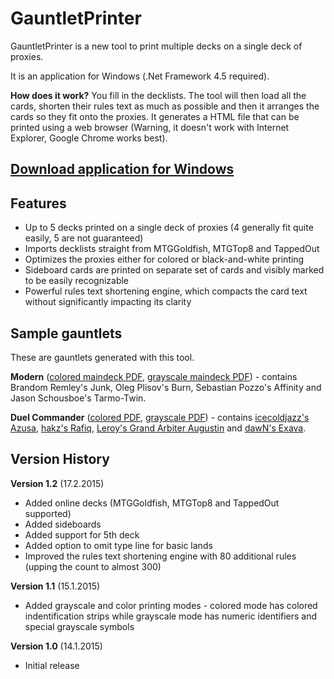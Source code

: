 # GauntletPrinter

GauntletPrinter is a new tool to print multiple decks on a single deck of proxies.

It is an application for Windows (.Net Framework 4.5 required).

**How does it work?** You fill in the decklists. The tool will then load all the cards, shorten their rules text as much as possible and then it arranges the cards so they fit onto the proxies. It generates a HTML file that can be printed using a web browser (Warning, it doesn't work with Internet Explorer, Google Chrome works best).

[Download application for Windows](http://puu.sh/g1f2s/45b78c18ce.zip)
-------------------------

Features
---------------------------
- Up to 5 decks printed on a single deck of proxies (4 generally fit quite easily, 5 are not guaranteed)
- Imports decklists straight from MTGGoldfish, MTGTop8 and TappedOut
- Optimizes the proxies either for colored or black-and-white printing
- Sideboard cards are printed on separate set of cards and visibly marked to be easily recognizable
- Powerful rules text shortening engine, which compacts the card text without significantly impacting its clarity

Sample gauntlets
---------------------------
These are gauntlets generated with this tool.

**Modern** ([colored maindeck PDF](http://puu.sh/g1eFU/f33d818329.pdf), [grayscale maindeck PDF](http://puu.sh/g1gEB/8f3c91b026.pdf)) - contains Brandom Remley's Junk, Oleg Plisov's Burn, Sebastian Pozzo's Affinity and Jason Schousboe's Tarmo-Twin.

**Duel Commander** ([colored PDF](http://puu.sh/g1edX/853d40b479.pdf), [grayscale PDF](http://puu.sh/g1gHI/d51b5b12b5.pdf)) - contains [icecoldjazz's Azusa](http://www.mtgsalvation.com/forums/the-game/commander-edh/forum-1-vs-1-commander-decklists/564451-azusa-lost-but-seeking-aka-ramp-dec), [hakz's Rafiq](http://forums.mtgsalvation.com/showthread.php?t=392838), [Leroy's Grand Arbiter Augustin](http://forums.mtgsalvation.com/showthread.php?t=497498) and [dawN's Exava](http://forums.mtgsalvation.com/showthread.php?t=341982).

Version History
------------------------------
**Version 1.2** (17.2.2015)
- Added online decks (MTGGoldfish, MTGTop8 and TappedOut supported)
- Added sideboards
- Added support for 5th deck
- Added option to omit type line for basic lands
- Improved the rules text shortening engine with 80 additional rules (upping the count to almost 300)

**Version 1.1** (15.1.2015)
- Added grayscale and color printing modes - colored mode has colored indentification strips while grayscale mode has numeric identifiers and special grayscale symbols

**Version 1.0** (14.1.2015)
- Initial release